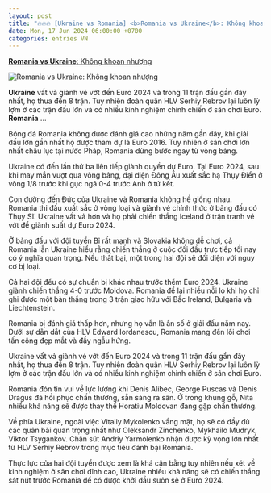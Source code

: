 ```yaml
---
layout: post
title: "🔥🔥🔥 [Ukraine vs Romania] <b>Romania vs Ukraine</b>: Không khoan nhượng"
date: Mon, 17 Jun 2024 06:00:00 +0700
categories: entries VN
---
```

[<b>Romania vs Ukraine</b>: Không khoan nhượng](https://dantri.com.vn/the-thao/romania-vs-ukraine-khong-khoan-nhuong-20240617194832258.htm)

![<b>Romania vs Ukraine</b>: Không khoan nhượng](https://cdnphoto.dantri.com.vn/_-f_Z4UqNMiT2LrbKn040q-aJQY=/zoom/1200_630/2024/06/17/a-fan-of-ukraine-cheers-on-from-a-tribune-prior-to-the-uefa-euro-2024-group-e-football-match-crop-1718628436425.jpeg)

<b>Ukraine</b> vất vả giành vé vớt đến Euro 2024 và trong 11 trận đấu gần đây nhất, họ thua đến 8 trận. Tuy nhiên đoàn quân HLV Serhiy Rebrov lại luôn lỳ lợm ở các trận đấu lớn và có nhiều kinh nghiệm chinh chiến ở sân chơi Euro. <b>Romania</b> ...

Bóng đá Romania không được đánh giá cao những năm gần đây, khi giải đấu lớn gần nhất họ được tham dự là Euro 2016. Tuy nhiên ở sân chơi lớn nhất châu lục tại nước Pháp, Romania dừng bước ngay từ vòng bảng.

Ukraine có đến lần thứ ba liên tiếp giành quyền dự Euro. Tại Euro 2024, sau khi may mắn vượt qua vòng bảng, đại diện Đông Âu xuất sắc hạ Thụy Điển ở vòng 1/8 trước khi gục ngã 0-4 trước Anh ở tứ kết.

Con đường đến Đức của Ukraine và Romania không hề giống nhau. Romania thi đấu xuất sắc ở vòng loại và giành vé chính thức ở bảng đấu có Thụy Sĩ. Ukraine vất vả hơn và họ phải chiến thắng Iceland ở trận tranh vé vớt để giành suất dự Euro 2024.

Ở bảng đấu với đội tuyển Bỉ rất mạnh và Slovakia không dễ chơi, cả Romania lẫn Ukraine hiểu rằng chiến thắng ở cuộc đối đầu trực tiếp tối nay có ý nghĩa quan trọng. Nếu thất bại, một trong hai đội sẽ đối diện với nguy cơ bị loại.

Cả hai đội đều có sự chuẩn bị khác nhau trước thềm Euro 2024. Ukraine giành chiến thắng 4-0 trước Moldova. Romania để lại nhiều nỗi lo khi họ chỉ ghi được một bàn thắng trong 3 trận giao hữu với Bắc Ireland, Bulgaria và Liechtenstein.

Romania bị đánh giá thấp hơn, nhưng họ vẫn là ẩn số ở giải đấu năm nay. Dưới sự dẫn dắt của HLV Edward Iordanescu, Romania mang đến lối chơi tấn công đẹp mắt và đầy ngẫu hứng.

Ukraine vất vả giành vé vớt đến Euro 2024 và trong 11 trận đấu gần đây nhất, họ thua đến 8 trận. Tuy nhiên đoàn quân HLV Serhiy Rebrov lại luôn lỳ lợm ở các trận đấu lớn và có nhiều kinh nghiệm chinh chiến ở sân chơi Euro.

Romania đón tin vui về lực lượng khi Denis Alibec, George Puscas và Denis Dragus đã hồi phục chấn thương, sẵn sàng ra sân. Ở trong khung gỗ, Nita nhiều khả năng sẽ được thay thế Horatiu Moldovan đang gặp chấn thương.

Về phía Ukraine, ngoài việc Vitaliy Mykolenko vắng mặt, họ sẽ có đầy đủ các quân bài quan trọng nhất như Oleksandr Zinchenko, Mykhailo Mudryk, Viktor Tsygankov. Chân sút Andriy Yarmolenko nhận được kỳ vọng lớn nhất từ HLV Serhiy Rebrov trong mục tiêu đánh bại Romania.

Thực lực của hai đội tuyển được xem là khá cân bằng tuy nhiên nếu xét về kinh nghiệm ở sân chơi đỉnh cao, Ukraine nhiều khả năng sẽ có chiến thắng sát nút trước Romania để có được khởi đầu suôn sẻ ở Euro 2024.


